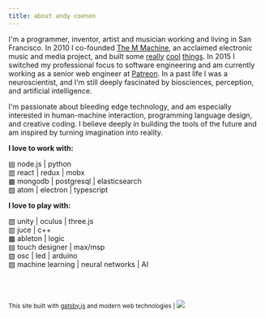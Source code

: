 ```yaml
---
title: about andy coenen
---
```



I'm a programmer, inventor, artist and musician working and living in San Francisco. In 2010 I co-founded [The M Machine](https://www.the-m-machine.com), an acclaimed electronic music and media project, and built some [really](/projects/) [cool](/projects/) [things](/projects/). In 2015 I switched my professional focus to software engineering and am currently working as a senior web engineer at [Patreon](https://www.patreon.com). In a past life I was a neuroscientist, and I'm still deeply fascinated by biosciences, perception, and artificial intelligence.

I'm passionate about bleeding edge technology, and am especially interested in human-machine interaction, programming language design, and creative coding. I believe deeply in building the tools of the future and am inspired by turning imagination into reality.

**I love to work with:**

▤ node.js | python <br />
▥ react | redux | mobx <br />
▦ mongodb | postgresql | elasticsearch <br />
▧ atom | electron | typescript <br />

**I love to play with:**

▧ unity | oculus | three.js <br />
▥ juce | c++ <br />
▩ ableton | logic <br />
▤ touch designer | max/msp <br />
▨ osc | led | arduino <br />
▧ machine learning | neural networks | AI <br />

<br><br>

<small>This site built with [gatsby.js](https://github.com/gatsbyjs/gatsby) and modern web technologies | </small>
<span class="markdown-no-underline">[<img src="../../icons/github.svg" class="markdown-icon"> ](https://github.com/cannoneyed/cannoneyed.github.io)</span>
